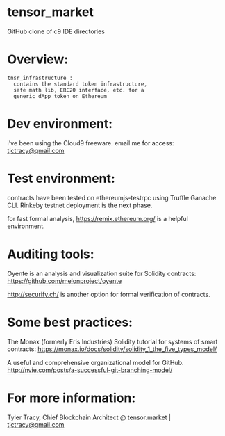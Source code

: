 # tensor_market
GitHub clone of c9 IDE directories

# Overview:

    tnsr_infrastructure :
      contains the standard token infrastructure,
      safe math lib, ERC20 interface, etc. for a
      generic dApp token on Ethereum

# Dev environment:

i've been using the Cloud9 freeware. email me for access:
tjctracy@gmail.com

# Test environment:

contracts have been tested on ethereumjs-testrpc using
Truffle Ganache CLI. Rinkeby testnet deployment is the
next phase.
    
for fast formal analysis, https://remix.ethereum.org/ is
a helpful environment.
    
# Auditing tools:

Oyente is an analysis and visualization suite for Solidity contracts:
https://github.com/melonproject/oyente

http://securify.ch/ is another option for formal verification of contracts.
    
# Some best practices:

The Monax (formerly Eris Industries) Solidity tutorial
for systems of smart contracts:
https://monax.io/docs/solidity/solidity_1_the_five_types_model/
    
A useful and comprehensive organizational model for GitHub.
http://nvie.com/posts/a-successful-git-branching-model/
    

# For more information:

Tyler Tracy,
Chief Blockchain Architect
@ tensor.market | 
tjctracy@gmail.com


